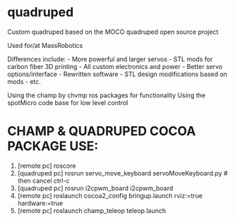 # quadruped

Custom quadruped based on the MOCO quadruped open source project

Used for/at MassRobotics

Differences include:
    - More powerful and larger servos
    - STL mods for carbon fiber 3D printing
    - All custom electronics and power
    - Better servo options/interface
    - Rewritten software
    - STL design modifications based on mods
    - etc.


Using the champ by chvmp ros packages for functionality
Using the spotMicro code base for low level control


# CHAMP & QUADRUPED COCOA PACKAGE USE:
1. [remote pc] roscore
2. [quadruped pc] rosrun servo_move_keyboard servoMoveKeyboard.py # then cancel ctrl-c
3. [quadruped pc] rosrun i2cpwm_board i2cpwm_board
4. [remote pc] roslaunch cocoa2_config bringup.launch rviz:=true hardware:=true
5. [remote pc] roslaunch champ_teleop teleop.launch
